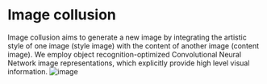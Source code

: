 # Image collusion
Image collusion  aims to generate a new image by integrating the artistic style of one image (style image) with the content of another image (content image). 
We employ object recognition-optimized Convolutional Neural Network image representations, which explicitly provide high level visual information. 
![image](https://github.com/05kaavya/Image_collusion/assets/133767472/32a46490-e6ee-429f-8709-1ec2d3547e07)

